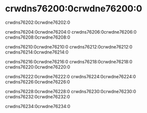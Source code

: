 # crwdns76200:0crwdne76200:0

crwdns76202:0crwdne76202:0

crwdns76204:0crwdne76204:0 crwdns76206:0crwdne76206:0 crwdns76208:0crwdne76208:0

crwdns76210:0crwdne76210:0 crwdns76212:0crwdne76212:0 crwdns76214:0crwdne76214:0

crwdns76216:0crwdne76216:0 crwdns76218:0crwdne76218:0 crwdns76220:0crwdne76220:0

crwdns76222:0crwdne76222:0 crwdns76224:0crwdne76224:0 crwdns76226:0crwdne76226:0

crwdns76228:0crwdne76228:0 crwdns76230:0crwdne76230:0 crwdns76232:0crwdne76232:0

crwdns76234:0crwdne76234:0
